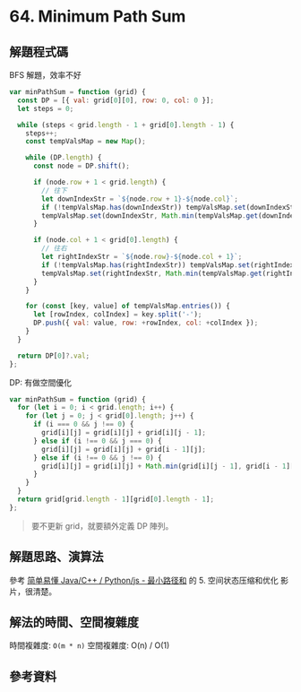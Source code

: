 # 64. Minimum Path Sum

## 解題程式碼

BFS 解題，效率不好

```javascript
var minPathSum = function (grid) {
  const DP = [{ val: grid[0][0], row: 0, col: 0 }];
  let steps = 0;

  while (steps < grid.length - 1 + grid[0].length - 1) {
    steps++;
    const tempValsMap = new Map();

    while (DP.length) {
      const node = DP.shift();

      if (node.row + 1 < grid.length) {
        // 往下
        let downIndexStr = `${node.row + 1}-${node.col}`;
        if (!tempValsMap.has(downIndexStr)) tempValsMap.set(downIndexStr, Infinity);
        tempValsMap.set(downIndexStr, Math.min(tempValsMap.get(downIndexStr), node.val + grid[node.row + 1][node.col]));
      }

      if (node.col + 1 < grid[0].length) {
        // 往右
        let rightIndexStr = `${node.row}-${node.col + 1}`;
        if (!tempValsMap.has(rightIndexStr)) tempValsMap.set(rightIndexStr, Infinity);
        tempValsMap.set(rightIndexStr, Math.min(tempValsMap.get(rightIndexStr), node.val + grid[node.row][node.col + 1]));
      }
    }

    for (const [key, value] of tempValsMap.entries()) {
      let [rowIndex, colIndex] = key.split('-');
      DP.push({ val: value, row: +rowIndex, col: +colIndex });
    }
  }

  return DP[0]?.val;
};
```

DP: 有做空間優化

```javascript
var minPathSum = function (grid) {
  for (let i = 0; i < grid.length; i++) {
    for (let j = 0; j < grid[0].length; j++) {
      if (i === 0 && j !== 0) {
        grid[i][j] = grid[i][j] + grid[i][j - 1];
      } else if (i !== 0 && j === 0) {
        grid[i][j] = grid[i][j] + grid[i - 1][j];
      } else if (i !== 0 && j !== 0) {
        grid[i][j] = grid[i][j] + Math.min(grid[i][j - 1], grid[i - 1][j]);
      }
    }
  }
  return grid[grid.length - 1][grid[0].length - 1];
};
```

> 要不更新 grid，就要額外定義 DP 陣列。

## 解題思路、演算法

參考 [简单易懂 Java/C++ / Python/js - 最小路径和](https://leetcode.cn/problems/minimum-path-sum/solutions/565107/hui-su-dao-dong-tai-gui-hua-zai-dao-kong-swk9/) 的 5. 空间状态压缩和优化 影片，很清楚。

## 解法的時間、空間複雜度

時間複雜度: `O(m * n)`
空間複雜度: O(n) / O(1)

## 參考資料
